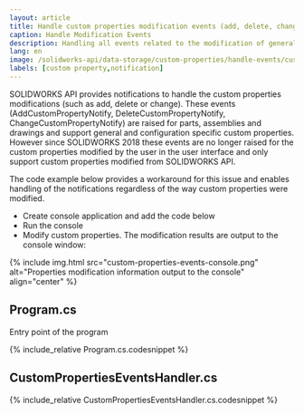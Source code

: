 ```yaml
---
layout: article
title: Handle custom properties modification events (add, delete, change) using SOLIDWORKS API
caption: Handle Modification Events
description: Handling all events related to the modification of general or configuration specific custom properties from the SOLIDWORKS API. Workaround for the issue when AddCustomPropertyNotify, DeleteCustomPropertyNotify, ChangeCustomPropertyNotify events are not raised
lang: en
image: /solidworks-api/data-storage/custom-properties/handle-events/custom-properties-events-console.png
labels: [custom property,notification]
---
```

SOLIDWORKS API provides notifications to handle the custom properties modifications (such as add, delete or change). These events (AddCustomPropertyNotify, DeleteCustomPropertyNotify, ChangeCustomPropertyNotify) are raised for parts, assemblies and drawings and support general and configuration specific custom properties. However since SOLIDWORKS 2018 these events are no longer raised for the custom properties modified by the user in the user interface and only support custom properties modified from SOLIDWORKS API.

The code example below provides a workaround for this issue and enables handling of the notifications regardless of the way custom properties were modified.

* Create console application and add the code below
* Run the console
* Modify custom properties. The modification results are output to the console window:

{% include img.html src="custom-properties-events-console.png" alt="Properties modification information output to the console" align="center" %}

## Program.cs

Entry point of the program

{% include_relative Program.cs.codesnippet %}

## CustomPropertiesEventsHandler.cs

{% include_relative CustomPropertiesEventsHandler.cs.codesnippet %}
